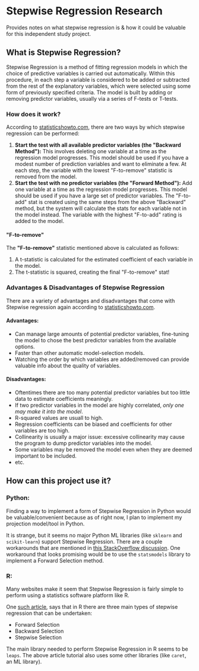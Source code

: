 # Stepwise Regression Research

Provides notes on what stepwise regression is & how it could be valuable for this independent study project.

## What is Stepwise Regression?
Stepwise Regression is a method of fitting regression models in which the choice of predictive variables is carried out automatically. Within this procedure, in each step a variable is considered to be added or subtracted from the rest of the explanatory variables, which were selected using some form of previously specified criteria. The model is built by adding or removing predictor variables, usually via a series of F-tests or T-tests.


### How does it work?
According to [statisticshowto.com](https://www.statisticshowto.com/stepwise-regression/), there are two ways by which stepwise regression can be performed:
1. **Start the test with all available predictor variables (the "Backward Method"):** This involves deleting one variable at a time as the regression model progresses. This model should be used if you have a modest number of prediction variables and want to eliminate a few. At each step, the variable with the lowest "F-to-remove" statistic is removed from the model.
2. **Start the test with no predictor variables (the "Forward Method"):** Add one variable at a time as the regression model progresses. This model should be used if you have a large set of predictor variables. The "F-to-add" stat is created using the same steps from the above "Backward" method, but the system will calculate the stats for each variable not in the model instead. The variable with the highest "F-to-add" rating is added to the model.

#### "F-to-remove"
The **"F-to-remove"** statistic mentioned above is calculated as follows:
1. A t-statistic is calculated for the estimated coefficient of each variable in the model.
2. The t-statistic is squared, creating the final "F-to-remove" stat!

### Advantages & Disadvantages of Stepwise Regression
There are a variety of advantages and disadvantages that come with Stepwise regression again according to [statisticshowto.com](https://www.statisticshowto.com/stepwise-regression/).

#### Advantages:
- Can manage large amounts of potential predictor variables, fine-tuning the model to chose the best predictor variables from the available options.
- Faster than other automatic model-selection models.
- Watching the order by which variables are added/removed can provide valuable info about the quality of variables.

#### Disadvantages:
- Oftentimes there are too many potential predictor variables but too little data to estimate coefficients meaningly.
- If two predictor variables in the model are highly correlated, *only one may make it into the model*.
- R-squared values are usuall to high.
- Regression coefficients can be biased and coefficients for other variables are too high.
- Collinearity is usually a major issue: excessive collinearity may cause the program to dump predictor variables into the model.
- Some variables may be removed the model even when they are deemed important to be included.
- etc.

## How can this project use it?
### Python:
Finding a way to implement a form of Stepwise Regression in Python would be valuable/convenient because as of right now, I plan to implement my projection model/tool in Python.

It is strange, but it seems no major Python ML libraries (like `sklearn` and `scikit-learn`) support Stepwise Regression. There are a couple workarounds that are mentioned in [this StackOverflow discussion](https://stackoverflow.com/questions/15433372/stepwise-regression-in-python). One workaround that looks promising would be to use the `statsmodels` library to implement a Forward Selection method.

### R:
Many websites make it seem that Stepwise Regression is fairly simple to perform using a statistics software platform like R.

One [such article](http://www.sthda.com/english/articles/37-model-selection-essentials-in-r/154-stepwise-regression-essentials-in-r/), says that in R there are three main types of stepwise regression that can be undertaken:
- Forward Selection
- Backward Selection
- Stepwise Selection

The main library needed to perform Stepwise Regression in R seems to be `leaps`. The above article tutorial also uses some other libraries (like `caret`, an ML library).
